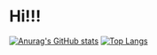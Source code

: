 # Hi!!!

[![Anurag's GitHub stats](https://github-readme-stats.vercel.app/api?username=yan4ar)](https://github.com/yan4ar/github-readme-stats)
[![Top Langs](https://github-readme-stats.vercel.app/api/top-langs/?username=yan4ar)](https://github.com/yan4ar/github-readme-stats)
